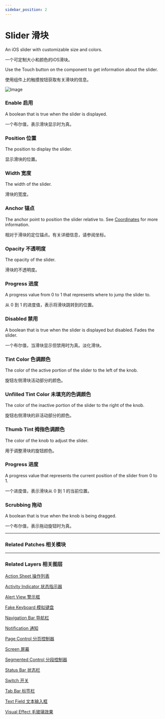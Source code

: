 ```yaml
---
sidebar_position: 2
---
```


# Slider 滑块

An iOS slider with customizable size and colors.

一个可定制大小和颜色的iOS滑块。

Use the Touch button on the component to get information about the slider.

使用组件上的触摸按钮获取有关滑块的信息。

![Image](https://s3.us-west-2.amazonaws.com/secure.notion-static.com/1db7f6a7-79d4-4418-bf08-8a0d5137076e/Untitled.png?X-Amz-Algorithm=AWS4-HMAC-SHA256&X-Amz-Content-Sha256=UNSIGNED-PAYLOAD&X-Amz-Credential=AKIAT73L2G45EIPT3X45%2F20220602%2Fus-west-2%2Fs3%2Faws4_request&X-Amz-Date=20220602T190829Z&X-Amz-Expires=86400&X-Amz-Signature=8e2868b17bc505eb3e3f1f611f58f570393ff1382cb7c669ccb7043022a96de7&X-Amz-SignedHeaders=host&response-content-disposition=filename%20%3D%22Untitled.png%22&x-id=GetObject)

### Enable 启用

A boolean that is true when the slider is displayed.

一个布尔值，表示滑块显示时为真。

### Position 位置

The position to display the slider.

显示滑块的位置。

### Width 宽度

The width of the slider.

滑块的宽度。

### Anchor 锚点

The anchor point to position the slider relative to. See [Coordinates](./../Concepts/Coordinates.md) for more information.

相对于滑块的定位锚点。有关详细信息，请参阅坐标。

### Opacity 不透明度

The opacity of the slider.

滑块的不透明度。

### Progress 进度

A progress value from 0 to 1 that represents where to jump the slider to.

从 0 到 1 的进度值，表示将滑块跳转到的位置。

### Disabled 禁用

A boolean that is true when the slider is displayed but disabled. Fades the slider.

一个布尔值，当滑块显示但禁用时为真。淡化滑块。

### Tint Color 色调颜色

The color of the active portion of the slider to the left of the knob.

旋钮左侧滑块活动部分的颜色。

### Unfilled Tint Color 未填充的色调颜色

The color of the inactive portion of the slider to the right of the knob.

旋钮右侧滑块的非活动部分的颜色。

### Thumb Tint 拇指色调颜色

The color of the knob to adjust the slider.

用于调整滑块的旋钮颜色。

### Progress 进度

A progress value that represents the current position of the slider from 0 to 1.

一个进度值，表示滑块从 0 到 1 的当前位置。

### Scrubbing 拖动

A boolean that is true when the knob is being dragged.

一个布尔值，表示拖动旋钮时为真。

------

### Related Patches 相关模块

------

### Related Layers 相关图层

[Action Sheet 操作列表](./Action%20Sheet.md)

[Activity Indicator 状态指示器](./Activity%20Indicator.md)

[Alert View 警示框](./Alert%20View.md)

[Fake Keyboard 模拟键盘](./Fake%20Keyboard.md)

[Navigation Bar 导航栏](./Navigation%20Bar.md)

[Notification 通知](./Notification.md)

[Page Control 分页控制器](./Page%20Control.md)

[Screen 屏幕](./Screen.md)

[Segmented Control 分段控制器](./Segmented%20Control.md)

[Status Bar 状态栏](./Status%20bar.md)

[Switch 开关](./Switch.md)

[Tab Bar 标签栏](./Tab%20Bar.md)

[Text Field 文本输入框](./Text%20Field.md)

[Visual Effect 毛玻璃效果](./Visual%20Effect.md)
